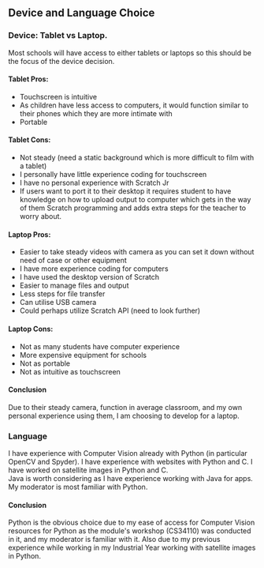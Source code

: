 ## Device and Language Choice

### Device: Tablet vs Laptop.

Most schools will have access to either tablets or laptops so this should be the focus of the device decision.

#### Tablet Pros:
* Touchscreen is intuitive
* As children have less access to computers, it would function similar to their phones which they are more intimate with
* Portable

#### Tablet Cons:
* Not steady (need a static background which is more difficult to film with a tablet)
* I personally have little experience coding for touchscreen
* I have no personal experience with Scratch Jr
* If users want to port it to their desktop it requires student to have knowledge on how to upload output to computer which gets in the way of them Scratch programming and adds extra steps for the teacher to worry about.

#### Laptop Pros:
* Easier to take steady videos with camera as you can set it down without need of case or other equipment
* I have more experience coding for computers
* I have used the desktop version of Scratch
* Easier to manage files and output
* Less steps for file transfer
* Can utilise USB camera
* Could perhaps utilize Scratch API (need to look further)

#### Laptop Cons:
* Not as many students have computer experience
* More expensive equipment for schools
* Not as portable
* Not as intuitive as touchscreen

#### Conclusion
Due to their steady camera, function in average classroom, and my own personal experience using them, I am choosing to develop for a laptop.

### Language
I have experience with Computer Vision already with Python (in particular OpenCV and Spyder). I have experience with websites with Python and C. I have worked on satellite images in Python and C.<br/>
Java is worth considering as I have experience working with Java for apps.<br/>
My moderator is most familiar with Python.<br/>

#### Conclusion
Python is the obvious choice due to my ease of access for Computer Vision resources for Python as the module's workshop (CS34110) was conducted in it, and my moderator is familiar with it. Also due to my previous experience while working in my Industrial Year working with satellite images in Python.